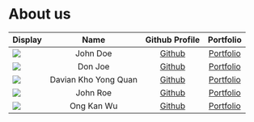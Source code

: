 # About us

Display |         Name         | Github Profile | Portfolio 
--------|:--------------------:|:--------------:|:---------:
![](https://via.placeholder.com/100.png?text=Photo) |       John Doe       | [Github](https://github.com/) | [Portfolio](docs/team/johndoe.md)
![](https://via.placeholder.com/100.png?text=Photo) |       Don Joe        | [Github](https://github.com/) | [Portfolio](docs/team/johndoe.md)
![](https://avatars.githubusercontent.com/u/110613918?v=4) | Davian Kho Yong Quan | [Github](https://github.com/Daviancold) | [Portfolio](https://daviancold.netlify.app)
![](https://via.placeholder.com/100.png?text=Photo) |       John Roe       | [Github](https://github.com/) | [Portfolio](docs/team/johndoe.md)
![](https://media.licdn.com/dms/image/D5603AQG6kNYQZZB8Yw/profile-displayphoto-shrink_400_400/0/1695541754470?e=1715212800&v=beta&t=yABBk4FeDSfAyuSrM--nT9p-c2br34pKdqKomHPOwZ0) | Ong Kan Wu |          [Github](https://github.com/OKW32)           | [Portfolio](https://www.linkedin.com/in/ong-kan-wu-4a869726a/)

